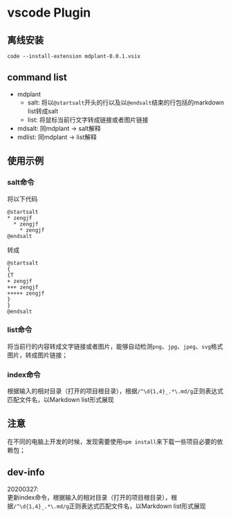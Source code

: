 # vscode Plugin

## 离线安装

`code --install-extension mdplant-0.0.1.vsix`

## command list

* mdplant
  * salt: 将以`@startsalt`开头的行以及以`@endsalt`结束的行包括的markdown list转成salt
  * list: 将鼠标当前行文字转成链接或者图片链接
* mdsalt: 同mdplant -> salt解释
* mdlist: 同mdplant -> list解释


## 使用示例

### salt命令

将以下代码

```plantuml
@startsalt
* zengjf
  * zengjf
    * zengjf
@endsalt
```

转成

```plantuml
@startsalt
{
{T
+ zengjf
+++ zengjf
+++++ zengjf
}
}
@endsalt
```

### list命令

将当前行的内容转成文字链接或者图片，能够自动检测`png`、`jpg`、`jpeg`、`svg`格式图片，转成图片链接；

### index命令

根据输入的相对目录（打开的项目根目录），根据`/^\d{1,4}_.*\.md/g`正则表达式匹配文件名，以Markdown list形式展现

## 注意

在不同的电脑上开发的时候，发现需要使用`npm install`来下载一些项目必要的依赖包；

## dev-info

20200327:  
更新index命令，根据输入的相对目录（打开的项目根目录），根据`/^\d{1,4}_.*\.md/g`正则表达式匹配文件名，以Markdown list形式展现